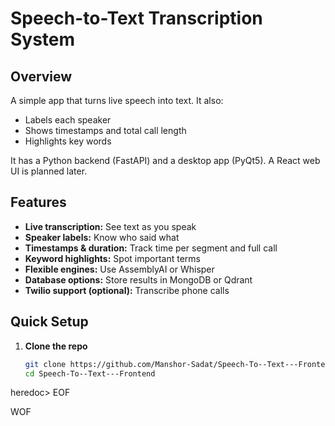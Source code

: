 # Speech-to-Text Transcription System

## Overview
A simple app that turns live speech into text. It also:
- Labels each speaker
- Shows timestamps and total call length
- Highlights key words

It has a Python backend (FastAPI) and a desktop app (PyQt5). A React web UI is planned later.

## Features
- **Live transcription:** See text as you speak
- **Speaker labels:** Know who said what
- **Timestamps & duration:** Track time per segment and full call
- **Keyword highlights:** Spot important terms
- **Flexible engines:** Use AssemblyAI or Whisper
- **Database options:** Store results in MongoDB or Qdrant
- **Twilio support (optional):** Transcribe phone calls

## Quick Setup
1. **Clone the repo**
   ```bash
   git clone https://github.com/Manshor-Sadat/Speech-To--Text---Frontend.git
   cd Speech-To--Text---Frontend


heredoc> EOF

WOF
